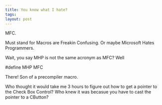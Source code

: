 ```yaml
---
title: You know what I hate?
tags: 
layout: post
---
```

MFC.



Must stand for Macros are Freakin Confusing.  Or maybe Microsoft Hates Programmers.



Wait, you say MHP is not the same acronym as MFC?  Well



#define MHP MFC



There!  Son of a precompiler macro. 



Who thought it would take me 3 hours to figure out how to get a pointer to the Check Box Control?  Who knew it was becasue you have to cast the pointer to a CButton?
